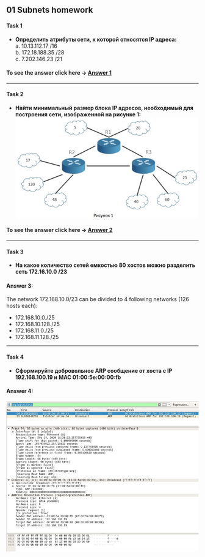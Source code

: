 ## 01 Subnets homework

#### Task 1
* **Определить атрибуты сети, к которой относятся IP адреса:**<br/>
a. 10.13.112.17 /16 <br/>
b. 172.18.188.35 /28 <br/>
c. 7.202.146.23 /21 <br/>
#### To see the answer click here -> [Answer 1](https://github.com/MikeBakinovski/DevOps_Fundamentals/blob/main/01%20Subnets/Task_1/README.md "Go to Answer 1 .md")
---
#### Task 2
* **Найти минимальный размер блока IP адресов, необходимый для построения сети, изображенной на рисунке 1:**
![](https://github.com/MikeBakinovski/DevOps_Fundamentals/blob/main/01%20Subnets/Task_2/Picture_1.jpg)
#### To see the answer click here -> [Answer 2](https://github.com/MikeBakinovski/DevOps_Fundamentals/blob/main/01%20Subnets/Task_2/README.md "Go to Answer 2 .md")
---
#### Task 3
* **На какое количество сетей емкостью 80 хостов можно разделить сеть 172.16.10.0 /23**
#### Answer 3:
The network 172.168.10.0/23 can be divided to 4 following networks (126 hosts each):
* 172.168.10.0./25
* 172.168.10.128./25
* 172.168.11.0./25
* 172.168.11.128./25

---
#### Task 4
* **Сформируйте добровольное ARP сообщение от хоста с IP 192.168.100.19 и MAC 01:00:5е:00:00:fb**
#### Answer 4:
![](https://github.com/MikeBakinovski/DevOps_Fundamentals/blob/main/01%20Subnets/GARP.jpg)
